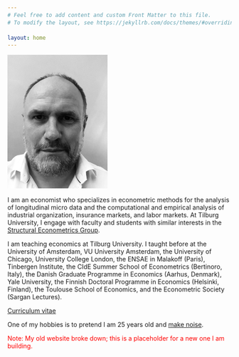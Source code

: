 ```yaml
---
# Feel free to add content and custom Front Matter to this file.
# To modify the layout, see https://jekyllrb.com/docs/themes/#overriding-theme-defaults

layout: home
---
```

<p float="left">
  <img src="img/IMG_2045.jpg" height="300" />
</p>

I am an economist who specializes in econometric methods for the analysis of longitudinal micro data and the computational and empirical analysis of industrial organization, insurance markets, and labor markets. At Tilburg University, I engage with faculty and students with similar interests in the [Structural Econometrics Group](https://www.tilburgeconomics.nl/seg).

I am teaching economics at Tilburg University. I taught before at the University of Amsterdam, VU University Amsterdam, the University of Chicago, University College London, the ENSAE in Malakoff (Paris), Tinbergen Institute, the CIdE Summer School of Econometrics (Bertinoro, Italy), the Danish Graduate Programme in Economics (Aarhus, Denmark), Yale University, the Finnish Doctoral Programme in Economics (Helsinki, Finland), the Toulouse School of Economics, and the Econometric Society (Sargan Lectures).

[Curriculum vitae](cv.pdf)

One of my hobbies is to pretend I am 25 years old and [make noise](https://blauwedinsdag.com).

<p><span style="color:red">
Note: My old website broke down; this is a placeholder for a new one I am building.    
</span></p>
